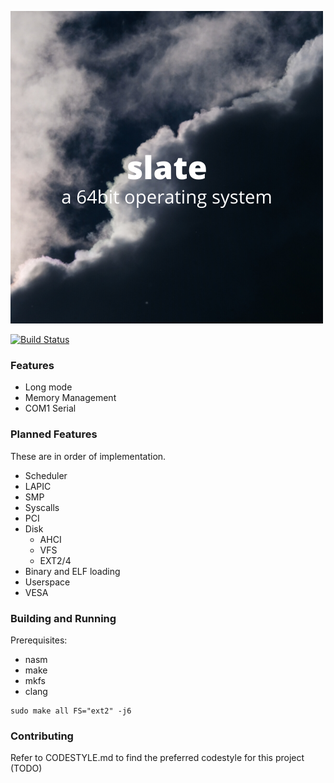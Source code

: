 ![alt text](slate.png "slate")

[![Build Status](https://travis-ci.org/404meemr/slate.svg?branch=master)](https://travis-ci.org/404meemr/slate)

### Features
- Long mode
- Memory Management
- COM1 Serial

### Planned Features
These are in order of implementation.
- Scheduler
- LAPIC
- SMP
- Syscalls
- PCI
- Disk
    - AHCI
    - VFS
    - EXT2/4
- Binary and ELF loading
- Userspace
- VESA

### Building and Running

Prerequisites:
- nasm
- make
- mkfs
- clang

```
sudo make all FS="ext2" -j6
```

### Contributing

Refer to CODESTYLE.md to find the preferred codestyle for this project (TODO)
